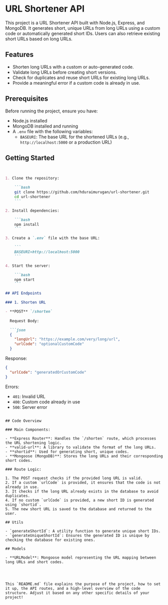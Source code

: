 # URL Shortener API

This project is a URL Shortener API built with Node.js, Express, and MongoDB. It generates short, unique URLs from long URLs using a custom code or automatically generated short IDs. Users can also retrieve existing short URLs based on long URLs.

## Features

- Shorten long URLs with a custom or auto-generated code.
- Validate long URLs before creating short versions.
- Check for duplicates and reuse short URLs for existing long URLs.
- Provide a meaningful error if a custom code is already in use.

## Prerequisites

Before running the project, ensure you have:

- Node.js installed
- MongoDB installed and running
- A `.env` file with the following variables:
  - `BASEURI`: The base URL for the shortened URLs (e.g., `http://localhost:5000` or a production URL)

## Getting Started

```markdown


1. Clone the repository:

    ```bash
    git clone https://github.com/hduraimurugan/url-shortener.git
    cd url-shortener
    ```

2. Install dependencies:

    ```bash
    npm install
    ```

3. Create a `.env` file with the base URL:

    ```
    BASEURI=http://localhost:5000
    ```

4. Start the server:

    ```bash
    npm start
    ```

## API Endpoints

### 1. Shorten URL

- **POST** `/shorten`
  
  Request Body:

  ```json
  {
    "longUrl": "https://example.com/very/long/url",
    "urlCode": "optionalCustomCode"
  }
  ```

  Response:

  ```json
  {
    "urlCode": "generatedOrCustomCode"
  }
  ```

  Errors:
  
  - `401`: Invalid URL
  - `400`: Custom code already in use
  - `500`: Server error

   ```

## Code Overview

### Main Components:

- **Express Router**: Handles the `/shorten` route, which processes the URL shortening logic.
- **valid-url**: A library to validate the format of the long URLs.
- **shortid**: Used for generating short, unique codes.
- **Mongoose (MongoDB)**: Stores the long URLs and their corresponding short codes.

### Route Logic:

1. The POST request checks if the provided long URL is valid.
2. If a custom `urlCode` is provided, it ensures that the code is not already in use.
3. It checks if the long URL already exists in the database to avoid duplicates.
4. If no custom `urlCode` is provided, a new short ID is generated using `shortid`.
5. The new short URL is saved to the database and returned to the user.

## Utils

- `generateShortId`: A utility function to generate unique short IDs.
- `generateUniqueShortId`: Ensures the generated ID is unique by checking the database for existing ones.

## Models

- **URLModel**: Mongoose model representing the URL mapping between long URLs and short codes.




This `README.md` file explains the purpose of the project, how to set it up, the API routes, and a high-level overview of the code structure. Adjust it based on any other specific details of your project!
